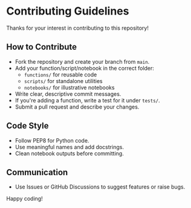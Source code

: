 # Contributing Guidelines

Thanks for your interest in contributing to this repository!

## How to Contribute
- Fork the repository and create your branch from `main`.
- Add your function/script/notebook in the correct folder:
  - `functions/` for reusable code
  - `scripts/` for standalone utilities
  - `notebooks/` for illustrative notebooks
- Write clear, descriptive commit messages.
- If you're adding a function, write a test for it under `tests/`.
- Submit a pull request and describe your changes.

## Code Style
- Follow PEP8 for Python code.
- Use meaningful names and add docstrings.
- Clean notebook outputs before committing.

## Communication
- Use Issues or GitHub Discussions to suggest features or raise bugs.

Happy coding!
